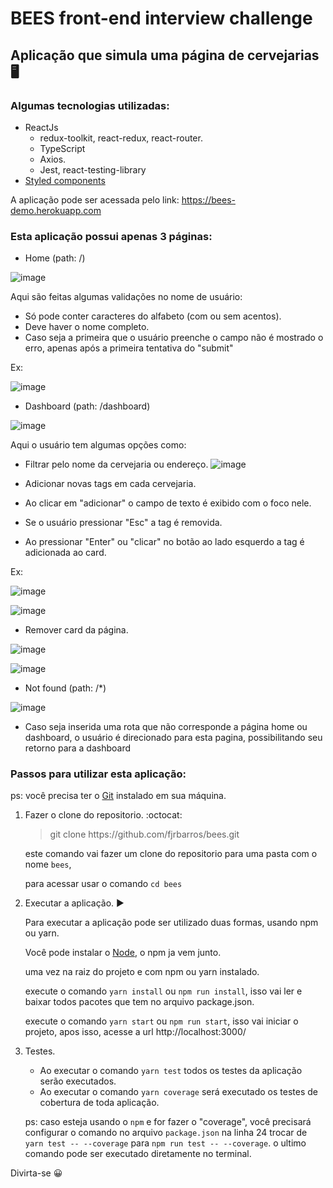 # BEES front-end interview challenge

## Aplicação que simula uma página de cervejarias :desktop_computer:

### Algumas tecnologias utilizadas:
 - ReactJs
   - redux-toolkit, react-redux, react-router.
   - TypeScript
   - Axios.
   - Jest, react-testing-library
 - [Styled components](https://styled-components.com/)
 
 A aplicação pode ser acessada pelo link: https://bees-demo.herokuapp.com

### Esta aplicação possui apenas 3 páginas:
  - Home (path: /)
  
  ![image](https://user-images.githubusercontent.com/44577035/172490972-878b0628-d33b-4287-80fa-560b327c77a8.png)
  
  Aqui são feitas algumas validações no nome de usuário:
  - Só pode conter caracteres do alfabeto (com ou sem acentos).  
  - Deve haver o nome completo.
  - Caso seja a primeira que o usuário preenche o campo não é mostrado o erro, apenas após a primeira tentativa do "submit"
  
  Ex:

  ![image](https://user-images.githubusercontent.com/44577035/172491644-aa7f2c67-aca6-47d9-b4f2-66d81b352826.png)


  - Dashboard (path: /dashboard)

  ![image](https://user-images.githubusercontent.com/44577035/172491092-c2335063-5c74-4473-836d-3fe9f59c9f68.png)
  
  Aqui o usuário tem algumas opções como:
  - Filtrar pelo nome da cervejaria ou endereço.
  ![image](https://user-images.githubusercontent.com/44577035/172492254-5fdb1c88-3392-4b03-80ae-1cf2f529dfa9.png)
  
  - Adicionar novas tags em cada cervejaria.
  - Ao clicar em "adicionar" o campo de texto é exibido com o foco nele.
  - Se o usuário pressionar "Esc" a tag é removida.
  - Ao pressionar "Enter" ou "clicar" no botão ao lado esquerdo a tag é adicionada ao card.
  
  Ex:
  
  ![image](https://user-images.githubusercontent.com/44577035/172492625-4446d48e-c2ff-4234-aedc-7413aa385644.png)
  
  ![image](https://user-images.githubusercontent.com/44577035/172492680-e53494b3-dc98-4651-bb88-74b3ff653c58.png)
  
  - Remover card da página.
  
  ![image](https://user-images.githubusercontent.com/44577035/172493416-f24bce7a-c460-4c40-8b29-4ebe5260b5d5.png)
  
  ![image](https://user-images.githubusercontent.com/44577035/172493457-e7cb18cb-7a65-48d6-acc5-ee60ab648c6a.png)



  - Not found (path: /*)

  ![image](https://user-images.githubusercontent.com/44577035/172491196-45f41815-c541-4834-b63d-8d4a80e4836c.png)
  
  - Caso seja inserida uma rota que não corresponde a página home ou dashboard, o usuário é direcionado para esta pagina, possibilitando seu retorno para a dashboard


### Passos para utilizar esta aplicação:

ps: você precisa ter o [Git](https://git-scm.com/) instalado em sua máquina.

1. Fazer o clone do repositorio. :octocat:	
    > git clone https&#xfeff;://github.com/fjrbarros/bees.git

    este comando vai fazer um clone do repositorio para uma pasta com o nome `bees`,

    para acessar usar o comando `cd bees`

2. Executar a aplicação. :arrow_forward:	 

   Para executar a aplicação pode ser utilizado duas formas, usando npm ou yarn.
    
   Você pode instalar o [Node](https://nodejs.org/en/), o npm ja vem junto.
   
   uma vez na raiz do projeto e com npm ou yarn instalado.
   
   execute o comando `yarn install` ou `npm run install`, isso vai ler e baixar todos pacotes que tem no arquivo package.json.
   
   execute o comando `yarn start` ou `npm run start`, isso vai iniciar o projeto, apos isso, acesse a url http://localhost:3000/
   
3. Testes.
   - Ao executar o comando `yarn test` todos os testes da aplicação serão executados.
   - Ao executar o comando `yarn coverage` será executado os testes de cobertura de toda aplicação.
   
   ps: caso esteja usando o `npm` e for fazer o "coverage", você precisará configurar o comando no arquivo `package.json`
   na linha 24 trocar de `yarn test -- --coverage` para `npm run test -- --coverage`.
   o ultimo comando pode ser executado diretamente no terminal.
   
Divirta-se :grinning:
